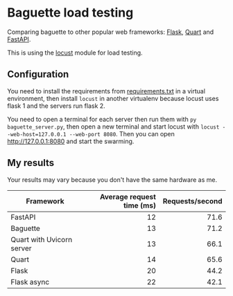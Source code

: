# Baguette load testing

Comparing baguette to other popular web frameworks: [Flask](https://flask.palletsprojects.com/),
[Quart](https://pgjones.gitlab.io/quart/) and [FastAPI](https://fastapi.tiangolo.com/).

This is using the [locust](https://locust.io/) module for load testing.

## Configuration

You need to install the requirements from [requirements.txt](./requirements.txt) in a virtual
environment, then install `locust` in another virtualenv because locust uses flask 1 and the
servers run flask 2.

You need to open a terminal for each server then run them with `py baguette_server.py`,
then open a new terminal and start locust with `locust --web-host=127.0.0.1 --web-port 8080`.
Then you can open http://127.0.0.1:8080 and start the swarming.

## My results

Your results may vary because you don't have the same hardware as me.

| Framework                 | Average request time (ms) | Requests/second |
|---------------------------|--------------------------:|----------------:|
| FastAPI                   | 12                        | 71.6            |
| Baguette                  | 13                        | 71.2            |
| Quart with Uvicorn server | 13                        | 66.1            |
| Quart                     | 14                        | 65.6            |
| Flask                     | 20                        | 44.2            |
| Flask async               | 22                        | 42.1            |
